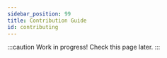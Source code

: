 ```yaml
---
sidebar_position: 99
title: Contribution Guide
id: contributing
---
```


:::caution
Work in progress! Check this page later.
:::